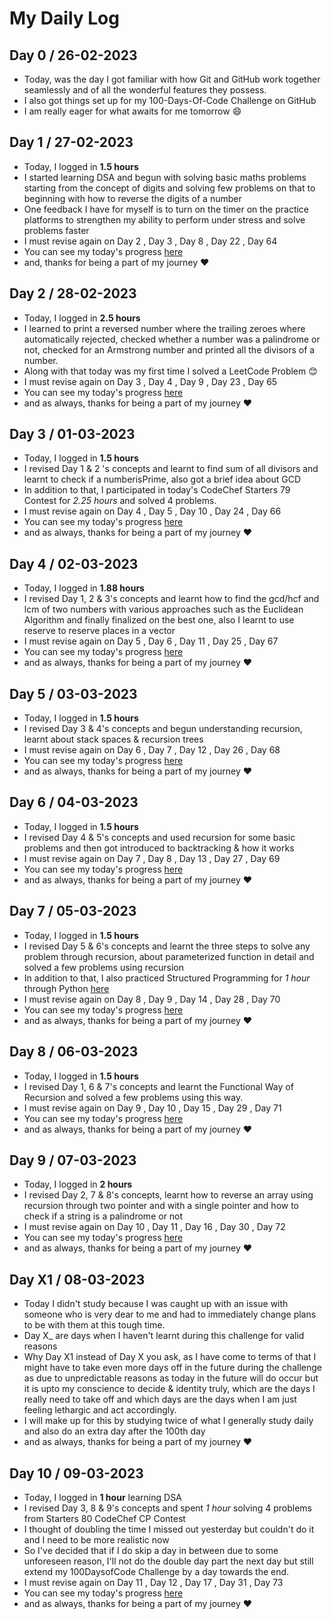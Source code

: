 # My Daily Log
## Day 0 / 26-02-2023
- Today, was the day I got familiar with how Git and GitHub work together seamlessly and of all the wonderful features they possess.
- I also got things set up for my 100-Days-Of-Code Challenge on GitHub
- I am really eager for what awaits for me tomorrow 😄

## Day 1 / 27-02-2023
- Today, I logged in <strong>1.5 hours</strong> 
- I started learning DSA and begun with solving basic maths problems starting from the concept of digits and solving few problems on that to beginning with how to reverse the digits of a number 
- One feedback I have for myself is to turn on the timer on the practice platforms to strengthen my ability to perform under stress and solve problems faster
- I must revise again on Day 2 , Day 3 , Day 8 , Day 22 , Day 64 
- You can see my today's progress <a href="https://github.com/annamalaiprabu/DSA/blob/master/Learn%20the%20Basics/Know%20Basic%20Maths/basicmath.cpp">here</a>
- and, thanks for being a part of my journey ❤️

## Day 2 / 28-02-2023
- Today, I logged in <strong>2.5 hours</strong>
- I learned to print a reversed number where the trailing zeroes where automatically rejected, checked whether a number was a palindrome or not, checked for an Armstrong number and printed all the divisors of a number.
- Along with that today was my first time I solved a LeetCode Problem 😊
- I must revise again on Day 3 , Day 4 , Day 9 , Day 23 , Day 65 
- You can see my today's progress <a href="https://github.com/annamalaiprabu/DSA/commit/e28848768c7419cdc7600281c8fc99bb1200c204">here</a>
- and as always, thanks for being a part of my journey ❤️

## Day 3 / 01-03-2023
- Today, I logged in <strong>1.5 hours</strong>
- I revised Day 1 & 2 's concepts and learnt to find sum of all divisors and learnt to check if a numberisPrime, also got a brief idea about GCD
- In addition to that, I participated in today's CodeChef Starters 79 Contest for <em>2.25 hours</em> and solved 4 problems.
- I must revise again on Day 4 , Day 5 , Day 10 , Day 24 , Day 66 
- You can see my today's progress <a href="https://github.com/annamalaiprabu/DSA/commit/fc45c3f9c62ba06f046e213fdf0b5e1a3aedcebe">here</a>
- and as always, thanks for being a part of my journey ❤️

## Day 4 / 02-03-2023
- Today, I logged in <strong>1.88 hours</strong>
- I revised Day 1, 2 & 3's concepts and learnt how to find the gcd/hcf and lcm of two numbers with various approaches such as the Euclidean Algorithm and finally finalized on the best one, also I learnt to use reserve to reserve places in a vector
- I must revise again on Day 5 , Day 6 , Day 11 , Day 25 , Day 67 
- You can see my today's progress <a href="https://github.com/annamalaiprabu/DSA/commit/818903698f99c56c3f99cf126ec02b4cd56ade45">here</a>
- and as always, thanks for being a part of my journey ❤️

## Day 5 / 03-03-2023
- Today, I logged in <strong>1.5 hours</strong>
- I revised Day 3 & 4's concepts and begun understanding recursion, learnt about stack spaces & recursion trees
- I must revise again on Day 6 , Day 7 , Day 12 , Day 26 , Day 68  
- You can see my today's progress <a href="https://github.com/annamalaiprabu/DSA/commit/362ef7f95391611c190446c79299203e67113dc0">here</a>
- and as always, thanks for being a part of my journey ❤️

## Day 6 / 04-03-2023
- Today, I logged in <strong>1.5 hours</strong>
- I revised Day 4 & 5's concepts and used recursion for some basic problems and then got introduced to backtracking & how it works
- I must revise again on Day 7 , Day 8 , Day 13 , Day 27 , Day 69 
- You can see my today's progress <a href="https://github.com/annamalaiprabu/DSA/commit/84a6984f5df3a087f4468b28739f53556e11793d">here</a>
- and as always, thanks for being a part of my journey ❤️

## Day 7 / 05-03-2023
- Today, I logged in <strong>1.5 hours</strong>
- I revised Day 5 & 6's concepts and learnt the three steps to solve any problem through recursion, about parameterized function in detail and solved a few problems using recursion
- In addition to that, I also practiced Structured Programming for <em>1 hour</em> through Python <a href="https://github.com/annamalaiprabu/15-Different-Programming-Paradigms/commit/426d4ddaee9137da73fe3704a4076c1172ea4fba">here</a>  
- I must revise again on Day 8 , Day 9 , Day 14 , Day 28 , Day 70
- You can see my today's progress <a href="https://github.com/annamalaiprabu/DSA/commit/b5e57ba52328d9662636b48076108555f231fa30">here</a>
- and as always, thanks for being a part of my journey ❤️

## Day 8 / 06-03-2023
- Today, I logged in <strong>1.5 hours</strong>
- I revised Day 1, 6 & 7's concepts and learnt the Functional Way of Recursion and solved a few problems using this way.
- I must revise again on Day 9 , Day 10 , Day 15 , Day 29 , Day 71
- You can see my today's progress <a href="https://github.com/annamalaiprabu/DSA/commit/b66d9b8cf39e3654d7263eafca568988dc62e0ad">here</a>
- and as always, thanks for being a part of my journey ❤️

## Day 9 / 07-03-2023
- Today, I logged in <strong>2 hours</strong>
- I revised Day 2, 7 & 8's concepts, learnt how to reverse an array using recursion through two pointer and with a single pointer and how to check if a string is a palindrome or not
- I must revise again on Day 10 , Day 11 , Day 16 , Day 30 , Day 72
- You can see my today's progress <a href="https://github.com/annamalaiprabu/DSA/commit/f02d396da3c00f0e95c363dfa646b7b4bedd52b0">here</a>
- and as always, thanks for being a part of my journey ❤️

## Day X1 / 08-03-2023
- Today I didn't study because I was caught up with an issue with someone who is very dear to me and had to immediately change plans to be with them at this tough time.
- Day X_ are days when I haven't learnt during this challenge for valid reasons
- Why Day X1 instead of Day X you ask, as I have come to terms of that I might have to take even more days off in the future during the challenge as due to unpredictable reasons as today in the future will do occur but it is upto my conscience to decide & identity truly, which are the days I really need to take off and which days are the days when I am just feeling lethargic and act accordingly.
- I will make up for this by studying twice of what I generally study daily and also do an extra day after the 100th day
- and as always, thanks for being a part of my journey ❤️

## Day 10 / 09-03-2023
- Today, I logged in <strong>1 hour</strong> learning DSA 
- I revised Day 3, 8 & 9's concepts and spent <em> 1 hour </em> solving 4 problems from Starters 80 CodeChef CP Contest
- I thought of doubling the time I missed out yesterday but couldn't do it and I need to be more realistic now
- So I've decided that if I do skip a day in between due to some unforeseen reason, I'll not do the double day part the next day but still extend my 100DaysofCode Challenge by a day towards the end.
- I must revise again on Day 11 , Day 12 , Day 17 , Day 31 , Day 73 
- You can see my today's progress <a href="">here</a>
- and as always, thanks for being a part of my journey ❤️



